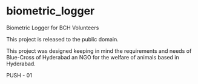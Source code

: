 # biometric_logger
Biometric Logger for BCH Volunteers

This project is released to the public domain.

This project was designed keeping in mind the requirements and needs of Blue-Cross of Hyderabad
an NGO for the welfare of animals based in Hyderabad.

PUSH - 01